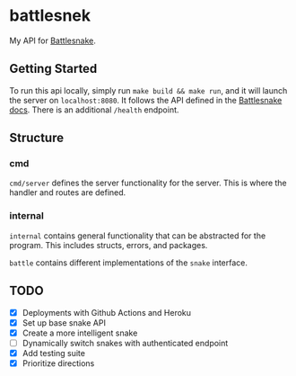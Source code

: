 # battlesnek
My API for [Battlesnake](https://play.battlesnake.com/).

## Getting Started
To run this api locally, simply run `make build && make run`, and it will launch the server on `localhost:8080`. It follows the API defined in the [Battlesnake docs](https://docs.battlesnake.com/references/api#the-battlesnake-api). There is an additional `/health` endpoint.

## Structure

### cmd
`cmd/server` defines the server functionality for the server. This is where the handler and routes are defined.

### internal
`internal` contains general functionality that can be abstracted for the program. This includes structs, errors, and packages.

`battle` contains different implementations of the `snake` interface.

## TODO
- [x] Deployments with Github Actions and Heroku
- [x] Set up base snake API
- [x] Create a more intelligent snake
- [ ] Dynamically switch snakes with authenticated endpoint
- [x] Add testing suite
- [x] Prioritize directions
